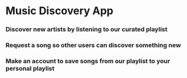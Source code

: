 # Music Discovery App

### Discover new artists by listening to our curated playlist
### Request a song so other users can discover something new
### Make an account to save songs from our playlist to your personal playlist